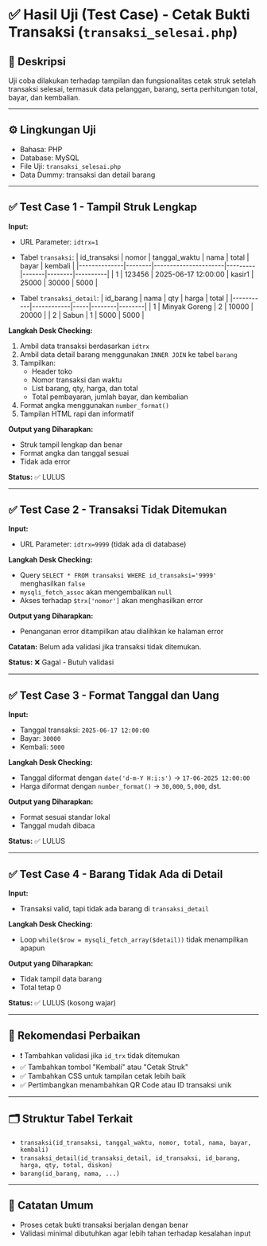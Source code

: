 # ✅ Hasil Uji (Test Case) - Cetak Bukti Transaksi (`transaksi_selesai.php`)

## 📄 Deskripsi
Uji coba dilakukan terhadap tampilan dan fungsionalitas cetak struk setelah transaksi selesai, termasuk data pelanggan, barang, serta perhitungan total, bayar, dan kembalian.

---

## ⚙️ Lingkungan Uji
- Bahasa: PHP
- Database: MySQL
- File Uji: `transaksi_selesai.php`
- Data Dummy: transaksi dan detail barang

---

## ✅ Test Case 1 - Tampil Struk Lengkap

**Input:**
- URL Parameter: `idtrx=1`
- Tabel `transaksi`:
  | id_transaksi | nomor  | tanggal_waktu        | nama    | total | bayar | kembali |
  |--------------|--------|----------------------|---------|-------|--------|----------|
  | 1            | 123456 | 2025-06-17 12:00:00  | kasir1  | 25000 | 30000  | 5000     |
  
- Tabel `transaksi_detail`:
  | id_barang | nama       | qty | harga | total |
  |-----------|------------|-----|--------|--------|
  | 1         | Minyak Goreng | 2   | 10000  | 20000 |
  | 2         | Sabun        | 1   | 5000   | 5000  |

**Langkah Desk Checking:**
1. Ambil data transaksi berdasarkan `idtrx`
2. Ambil data detail barang menggunakan `INNER JOIN` ke tabel `barang`
3. Tampilkan:
   - Header toko
   - Nomor transaksi dan waktu
   - List barang, qty, harga, dan total
   - Total pembayaran, jumlah bayar, dan kembalian
4. Format angka menggunakan `number_format()`
5. Tampilan HTML rapi dan informatif

**Output yang Diharapkan:**
- Struk tampil lengkap dan benar
- Format angka dan tanggal sesuai
- Tidak ada error

**Status:** ✅ LULUS

---

## ✅ Test Case 2 - Transaksi Tidak Ditemukan

**Input:**
- URL Parameter: `idtrx=9999` (tidak ada di database)

**Langkah Desk Checking:**
- Query `SELECT * FROM transaksi WHERE id_transaksi='9999'` menghasilkan `false`
- `mysqli_fetch_assoc` akan mengembalikan `null`
- Akses terhadap `$trx['nomor']` akan menghasilkan error

**Output yang Diharapkan:**
- Penanganan error ditampilkan atau dialihkan ke halaman error

**Catatan:** Belum ada validasi jika transaksi tidak ditemukan.

**Status:** ❌ Gagal - Butuh validasi

---

## ✅ Test Case 3 - Format Tanggal dan Uang

**Input:**
- Tanggal transaksi: `2025-06-17 12:00:00`
- Bayar: `30000`
- Kembali: `5000`

**Langkah Desk Checking:**
- Tanggal diformat dengan `date('d-m-Y H:i:s')` → `17-06-2025 12:00:00`
- Harga diformat dengan `number_format()` → `30,000`, `5,000`, dst.

**Output yang Diharapkan:**
- Format sesuai standar lokal
- Tanggal mudah dibaca

**Status:** ✅ LULUS

---

## ✅ Test Case 4 - Barang Tidak Ada di Detail

**Input:**
- Transaksi valid, tapi tidak ada barang di `transaksi_detail`

**Langkah Desk Checking:**
- Loop `while($row = mysqli_fetch_array($detail))` tidak menampilkan apapun

**Output yang Diharapkan:**
- Tidak tampil data barang
- Total tetap 0

**Status:** ✅ LULUS (kosong wajar)

---

## 📌 Rekomendasi Perbaikan
- ❗ Tambahkan validasi jika `id_trx` tidak ditemukan
- ✅ Tambahkan tombol "Kembali" atau "Cetak Struk"
- ✅ Tambahkan CSS untuk tampilan cetak lebih baik
- ✅ Pertimbangkan menambahkan QR Code atau ID transaksi unik

---

## 🗂️ Struktur Tabel Terkait
- `transaksi(id_transaksi, tanggal_waktu, nomor, total, nama, bayar, kembali)`
- `transaksi_detail(id_transaksi_detail, id_transaksi, id_barang, harga, qty, total, diskon)`
- `barang(id_barang, nama, ...)`

---

## 📝 Catatan Umum
- Proses cetak bukti transaksi berjalan dengan benar
- Validasi minimal dibutuhkan agar lebih tahan terhadap kesalahan input


